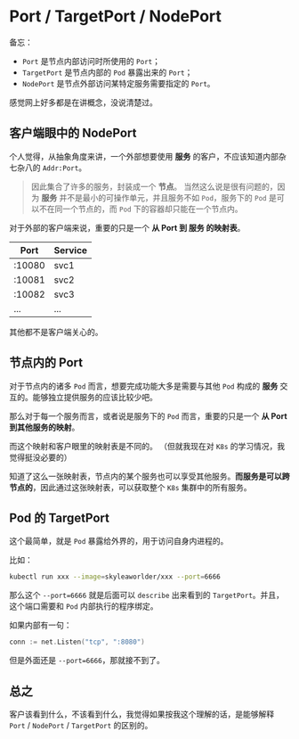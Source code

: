 # Port / TargetPort / NodePort

备忘：

* `Port` 是节点内部访问时所使用的 `Port`；
* `TargetPort` 是节点内部的 `Pod` 暴露出来的 `Port`；
* `NodePort` 是节点外部访问某特定服务需要指定的 `Port`。

感觉网上好多都是在讲概念，没说清楚过。

## 客户端眼中的 NodePort

个人觉得，从抽象角度来讲，一个外部想要使用 **服务** 的客户，不应该知道内部杂七杂八的 `Addr:Port`。

> 因此集合了许多的服务，封装成一个 **节点**。
> 当然这么说是很有问题的，因为 **服务** 并不是最小的可操作单元，并且服务不如 `Pod`，服务下的 `Pod` 是可以不在同一个节点的，而 `Pod` 下的容器却只能在一个节点内。

对于外部的客户端来说，重要的只是一个 **从 Port 到 服务 的映射表**。

| Port | Service |
|-|-|
| :10080 | svc1 |
| :10081 | svc2 |
| :10082 | svc3 |
| ... | ... |

其他都不是客户端关心的。

## 节点内的 Port

对于节点内的诸多 `Pod` 而言，想要完成功能大多是需要与其他 `Pod` 构成的 **服务** 交互的。能够独立提供服务的应该比较少吧。

那么对于每一个服务而言，或者说是服务下的 `Pod` 而言，重要的只是一个 **从 Port 到其他服务的映射**。

而这个映射和客户眼里的映射表是不同的。
（但就我现在对 `K8s` 的学习情况，我觉得挺没必要的）

知道了这么一张映射表，节点内的某个服务也可以享受其他服务。**而服务是可以跨节点的**，因此通过这张映射表，可以获取整个 `K8s` 集群中的所有服务。

## Pod 的 TargetPort

这个最简单，就是 `Pod` 暴露给外界的，用于访问自身内进程的。

比如：

```bash
kubectl run xxx --image=skyleaworlder/xxx --port=6666
```

那么这个 `--port=6666` 就是后面可以 `describe` 出来看到的 `TargetPort`。并且，这个端口需要和 `Pod` 内部执行的程序绑定。

如果内部有一句：

```go
conn := net.Listen("tcp", ":8080")
```

但是外面还是 `--port=6666`，那就接不到了。

## 总之

客户该看到什么，不该看到什么，我觉得如果按我这个理解的话，是能够解释 `Port` / `NodePort` / `TargetPort` 的区别的。
